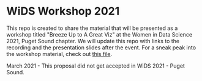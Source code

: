 # WiDS Workshop 2021
This repo is created to share the material that will be presented as a workshop titled "Breeze Up to A Great Viz" at the Women in Data Science 2021, Puget Sound chapter. 
We will update this repo with links to the recording and the presentation slides after the event.
For a sneak peak into the workshop material, check out [this file](https://github.com/dawn-ds/WiDS_Workshop_2021/blob/main/WiDS_Workshop_sneak_peak.ipynb).

March 2021 - This proposal did not get accepted in WiDS 2021 - Puget Sound. 
